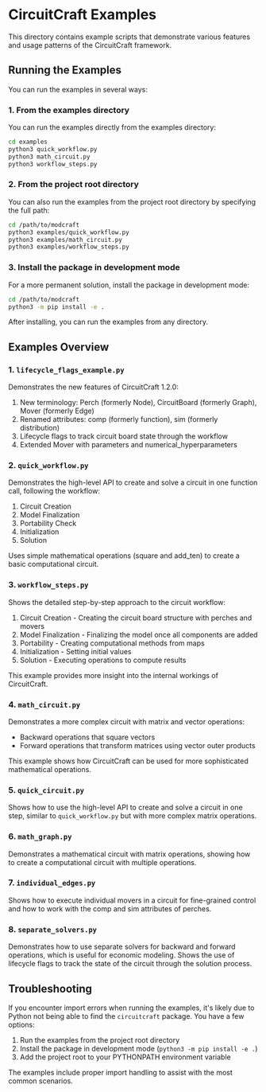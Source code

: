 # CircuitCraft Examples

This directory contains example scripts that demonstrate various features and usage patterns of the CircuitCraft framework.

## Running the Examples

You can run the examples in several ways:

### 1. From the examples directory

You can run the examples directly from the examples directory:

```bash
cd examples
python3 quick_workflow.py
python3 math_circuit.py
python3 workflow_steps.py
```

### 2. From the project root directory

You can also run the examples from the project root directory by specifying the full path:

```bash
cd /path/to/modcraft
python3 examples/quick_workflow.py
python3 examples/math_circuit.py
python3 examples/workflow_steps.py
```

### 3. Install the package in development mode

For a more permanent solution, install the package in development mode:

```bash
cd /path/to/modcraft
python3 -m pip install -e .
```

After installing, you can run the examples from any directory.

## Examples Overview

### 1. `lifecycle_flags_example.py`

Demonstrates the new features of CircuitCraft 1.2.0:
1. New terminology: Perch (formerly Node), CircuitBoard (formerly Graph), Mover (formerly Edge)
2. Renamed attributes: comp (formerly function), sim (formerly distribution)
3. Lifecycle flags to track circuit board state through the workflow
4. Extended Mover with parameters and numerical_hyperparameters

### 2. `quick_workflow.py`

Demonstrates the high-level API to create and solve a circuit in one function call, following the workflow:
1. Circuit Creation
2. Model Finalization
3. Portability Check
4. Initialization
5. Solution

Uses simple mathematical operations (square and add_ten) to create a basic computational circuit.

### 3. `workflow_steps.py`

Shows the detailed step-by-step approach to the circuit workflow:
1. Circuit Creation - Creating the circuit board structure with perches and movers
2. Model Finalization - Finalizing the model once all components are added
3. Portability - Creating computational methods from maps
4. Initialization - Setting initial values
5. Solution - Executing operations to compute results

This example provides more insight into the internal workings of CircuitCraft.

### 4. `math_circuit.py`

Demonstrates a more complex circuit with matrix and vector operations:
- Backward operations that square vectors
- Forward operations that transform matrices using vector outer products

This example shows how CircuitCraft can be used for more sophisticated mathematical operations.

### 5. `quick_circuit.py`

Shows how to use the high-level API to create and solve a circuit in one step, similar to `quick_workflow.py` but with more complex matrix operations.

### 6. `math_graph.py`

Demonstrates a mathematical circuit with matrix operations, showing how to create a computational circuit with multiple operations.

### 7. `individual_edges.py`

Shows how to execute individual movers in a circuit for fine-grained control and how to work with the comp and sim attributes of perches.

### 8. `separate_solvers.py`

Demonstrates how to use separate solvers for backward and forward operations, which is useful for economic modeling. Shows the use of lifecycle flags to track the state of the circuit through the solution process.

## Troubleshooting

If you encounter import errors when running the examples, it's likely due to Python not being able to find the `circuitcraft` package. You have a few options:

1. Run the examples from the project root directory
2. Install the package in development mode (`python3 -m pip install -e .`)
3. Add the project root to your PYTHONPATH environment variable

The examples include proper import handling to assist with the most common scenarios. 